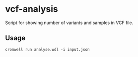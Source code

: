 # vcf-analysis

Script for showing number of variants and samples in VCF file.

## Usage

```
cromwell run analyse.wdl -i input.json
```
